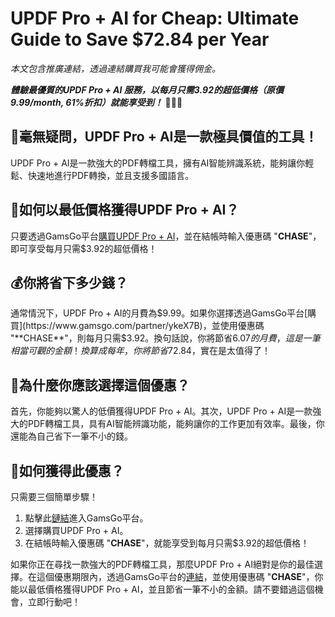 # UPDF Pro + AI for Cheap: Ultimate Guide to Save $72.84 per Year
*本文包含推廣連結，透過連結購買我可能會獲得佣金。*

**_體驗最優質的UPDF Pro + AI 服務，以每月只需$3.92的超低價格（原價$9.99/month, 61%折扣）就能享受到！_** 🎉🎉🎉

## 🌟毫無疑問，UPDF Pro + AI是一款極具價值的工具！
UPDF Pro + AI是一款強大的PDF轉檔工具，擁有AI智能辨識系統，能夠讓你輕鬆、快速地進行PDF轉換，並且支援多國語言。

## 🔖如何以最低價格獲得UPDF Pro + AI？
只要透過GamsGo平台[購買UPDF Pro + AI](https://www.gamsgo.com/partner/ykeX7B)，並在結帳時輸入優惠碼 "**CHASE**"，即可享受每月只需$3.92的超低價格！

## 💰你將省下多少錢？
通常情況下，UPDF Pro + AI的月費為$9.99。如果你選擇透過GamsGo平台[購買](https://www.gamsgo.com/partner/ykeX7B)，並使用優惠碼 "**CHASE**"，則每月只需$3.92。換句話說，你將節省$6.07的月費，這是一筆相當可觀的金額！換算成每年，你將節省$72.84，實在是太值得了！

## 🎁為什麼你應該選擇這個優惠？
首先，你能夠以驚人的低價獲得UPDF Pro + AI。其次，UPDF Pro + AI是一款強大的PDF轉檔工具，具有AI智能辨識功能，能夠讓你的工作更加有效率。最後，你還能為自己省下一筆不小的錢。

## 🎯如何獲得此優惠？
只需要三個簡單步驟！
1. 點擊此[鏈結](https://www.gamsgo.com/partner/ykeX7B)進入GamsGo平台。
2. 選擇購買UPDF Pro + AI。
3. 在結帳時輸入優惠碼 "**CHASE**"，就能享受到每月只需$3.92的超低價格！

如果你正在尋找一款強大的PDF轉檔工具，那麼UPDF Pro + AI絕對是你的最佳選擇。在這個優惠期限內，透過GamsGo平台的[連結](https://www.gamsgo.com/partner/ykeX7B)，並使用優惠碼 "**CHASE**"，你能以最低價格獲得UPDF Pro + AI，並且節省一筆不小的金額。請不要錯過這個機會，立即行動吧！